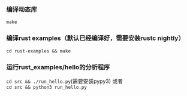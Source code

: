 ### 编译动态库
`make`  
### 编译rust examples（默认已经编译好，需要安装rustc nightly）
`cd rust-examples && make`
### 运行rust_examples/hello的分析程序
`cd src && ./run_hello.py`(需要安装pypy3) 或者  
`cd src && python3 run_hello.py`